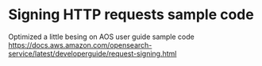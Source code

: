 # Signing HTTP requests sample code
Optimized a little besing on AOS user guide sample code
https://docs.aws.amazon.com/opensearch-service/latest/developerguide/request-signing.html